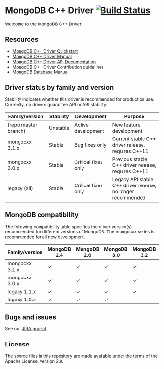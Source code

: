 # MongoDB C++ Driver [![Build Status](https://travis-ci.org/mongodb/mongo-cxx-driver.svg?branch=master)](https://travis-ci.org/mongodb/mongo-cxx-driver)

Welcome to the MongoDB C++ Driver!

## Resources

* [MongoDB C++ Driver Quickstart](https://mongodb.github.io/mongo-cxx-driver/mongocxx-v3/tutorial/)
* [MongoDB C++ Driver Manual](https://mongodb.github.io/mongo-cxx-driver/)
* [MongoDB C++ Driver API Documentation](https://mongodb.github.io/mongo-cxx-driver/api/mongocxx-v3)
* [MongoDB C++ Driver Contribution guidelines](https://mongodb.github.io/mongo-cxx-driver/contributing/)
* [MongoDB Database Manual](http://docs.mongodb.com/manual/)

## Driver status by family and version

Stability indicates whether this driver is recommended for production use.
Currently, no drivers guarantee API or ABI stability.

| Family/version       | Stability   | Development         | Purpose                                                      |
| -------------------- | ----------- | ------------------- | ------------------------------------------------------------ |
| (repo master branch) | Unstable    | Active development  | New feature development                                      |
| mongocxx 3.1.x       | Stable      | Bug fixes only      | Current stable C++ driver release, requires C++11            |
| mongocxx 3.0.x       | Stable      | Critical fixes only | Previous stable C++ driver release, requires C++11           |
| legacy   (all)       | Stable      | Critical fixes only | Legacy API stable C++ driver release, no longer recommended  |

## MongoDB compatibility

The following compatibility table specifies the driver version(s)
recommended for different versions of MongoDB.  The mongocxx series
is recommended for all new development.

| Family/version | MongoDB 2.4 | MongoDB 2.6 | MongoDB 3.0 | MongoDB 3.2 | MongoDB 3.4 |
| -------------- | ----------- | ----------- | ----------- | ----------- | ----------- |
| mongocxx 3.1.x | ✓           | ✓           | ✓           | ✓           | ✓           |
| mongocxx 3.0.x | ✓           | ✓           | ✓           | ✓           |             |
| legacy   1.1.x | ✓           | ✓           | ✓           | ✓           |             |
| legacy   1.0.x | ✓           | ✓           | ✓           |             |             |

## Bugs and issues

See our [JIRA project](http://jira.mongodb.org/browse/CXX).

## License

The source files in this repository are made available under the terms of
the Apache License, version 2.0.

